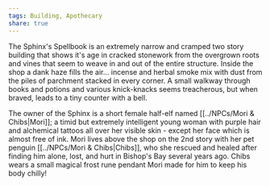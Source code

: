 ```yaml
---
tags: Building, Apothecary
share: true
---
```


The Sphinx's Spellbook is an extremely narrow and cramped two story building that shows it's age in cracked stonework from the overgrown roots and vines that seem to weave in and out of the entire structure. Inside the shop a dank haze fills the air… incense and herbal smoke mix with dust from the piles of parchment stacked in every corner. A small walkway through books and potions and various knick-knacks seems treacherous, but when braved, leads to a tiny counter with a bell.

The owner of the Sphinx is a short female half-elf named [[../NPCs/Mori & Chibs|Mori]]; a timid but extremely intelligent young woman with purple hair and alchemical tattoos all over her visible skin - except her face which is almost free of ink. Mori lives above the shop on the 2nd story with her pet penguin [[../NPCs/Mori & Chibs|Chibs]], who she rescued and healed after finding him alone, lost, and hurt in Bishop's Bay several years ago. Chibs wears a small magical frost rune pendant Mori made for him to keep his body chilly!
